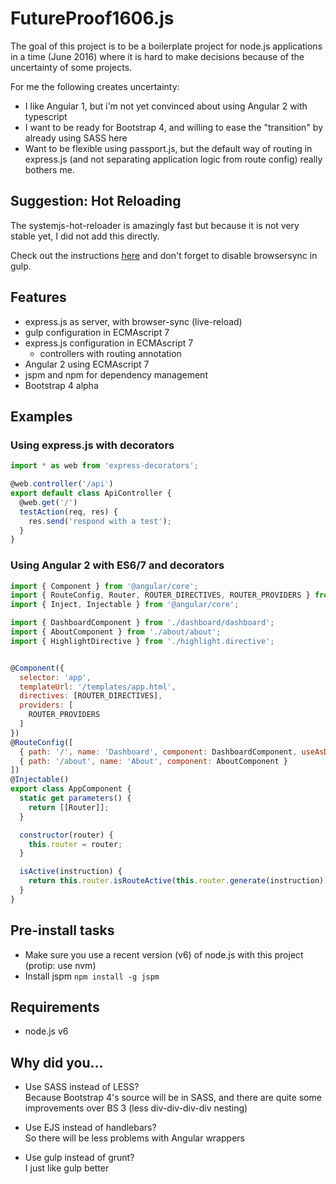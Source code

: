 FutureProof1606.js
==================

The goal of this project is to be a boilerplate project for node.js
applications in a time (June 2016) where it is hard to make decisions because of
the uncertainty of some projects.

For me the following creates uncertainty:

- I like Angular 1, but i'm not yet convinced about using Angular 2 with typescript
- I want to be ready for Bootstrap 4, and willing to ease the "transition" by already using SASS here
- Want to be flexible using passport.js, but the default way of routing in express.js (and not separating application logic from route config) really bothers me.

Suggestion: Hot Reloading
-------------------------
The systemjs-hot-reloader is amazingly fast but because it is not very stable yet, I did not add this directly.

Check out the instructions [here](http://jspm.io/0.17-beta-guide/hot-reloading.html) and don't forget to disable browsersync in gulp.

Features
--------

- express.js as server, with browser-sync (live-reload)
- gulp configuration in ECMAscript 7
- express.js configuration in ECMAscript 7
  - controllers with routing annotation
- Angular 2 using ECMAscript 7
- jspm and npm for dependency management
- Bootstrap 4 alpha

Examples
--------

### Using express.js with decorators
````javascript
import * as web from 'express-decorators';

@web.controller('/api')
export default class ApiController {
  @web.get('/')
  testAction(req, res) {
    res.send('respond with a test');
  }
}
````

### Using Angular 2 with ES6/7 and decorators
````javascript
import { Component } from '@angular/core';
import { RouteConfig, Router, ROUTER_DIRECTIVES, ROUTER_PROVIDERS } from '@angular/router-deprecated';
import { Inject, Injectable } from '@angular/core';

import { DashboardComponent } from './dashboard/dashboard';
import { AboutComponent } from './about/about';
import { HighlightDirective } from './highlight.directive';


@Component({
  selector: 'app',
  templateUrl: '/templates/app.html',
  directives: [ROUTER_DIRECTIVES],
  providers: [
    ROUTER_PROVIDERS
  ]
})
@RouteConfig([
  { path: '/', name: 'Dashboard', component: DashboardComponent, useAsDefault: true },
  { path: '/about', name: 'About', component: AboutComponent }
])
@Injectable()
export class AppComponent {
  static get parameters() {
    return [[Router]];
  }

  constructor(router) {
    this.router = router;
  }

  isActive(instruction) {
    return this.router.isRouteActive(this.router.generate(instruction));
  }
}
````

Pre-install tasks
-----------------

- Make sure you use a recent version (v6) of node.js with this project (protip: use nvm)
- Install jspm `npm install -g jspm`

Requirements
------------
- node.js v6

Why did you...
---------------

- Use SASS instead of LESS?<br>
Because Bootstrap 4's source will be in SASS, and there are quite some improvements over BS 3 (less div-div-div-div nesting)

- Use EJS instead of handlebars?<br>
So there will be less problems with Angular wrappers

- Use gulp instead of grunt?<br>
I just like gulp better
